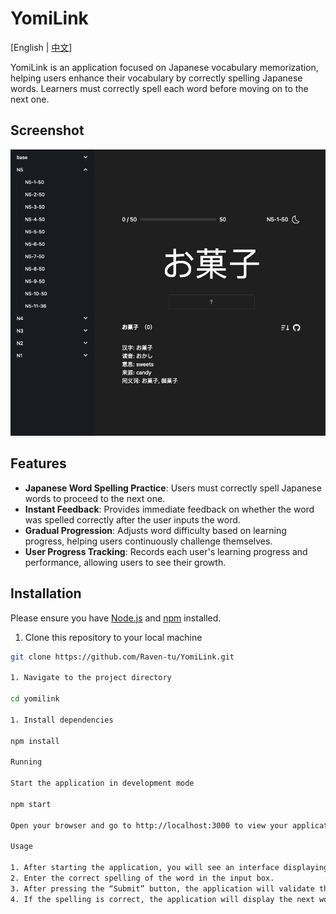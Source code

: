 # YomiLink

[English | [中文](./README_ZH.md)]

YomiLink is an application focused on Japanese vocabulary memorization, helping users enhance their vocabulary by correctly spelling Japanese words. Learners must correctly spell each word before moving on to the next one.

## Screenshot

![YomiLink](./constants/Screenshot.jpg)

## Features

- **Japanese Word Spelling Practice**: Users must correctly spell Japanese words to proceed to the next one.
- **Instant Feedback**: Provides immediate feedback on whether the word was spelled correctly after the user inputs the word.
- **Gradual Progression**: Adjusts word difficulty based on learning progress, helping users continuously challenge themselves.
- **User Progress Tracking**: Records each user's learning progress and performance, allowing users to see their growth.

## Installation

Please ensure you have [Node.js](https://nodejs.org/) and [npm](https://www.npmjs.com/) installed.

1. Clone this repository to your local machine

```sh
git clone https://github.com/Raven-tu/YomiLink.git

1. Navigate to the project directory

cd yomilink

1. Install dependencies

npm install

Running

Start the application in development mode

npm start

Open your browser and go to http://localhost:3000 to view your application.

Usage

1. After starting the application, you will see an interface displaying the first Japanese word.
2. Enter the correct spelling of the word in the input box.
3. After pressing the “Submit” button, the application will validate the spelling.
4. If the spelling is correct, the application will display the next word; if the spelling is incorrect, you will be prompted to re-enter.
```
